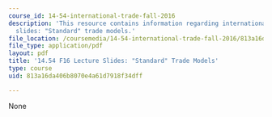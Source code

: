 ```yaml
---
course_id: 14-54-international-trade-fall-2016
description: 'This resource contains information regarding international trade lecture
  slides: "Standard" trade models.'
file_location: /coursemedia/14-54-international-trade-fall-2016/813a16da406b8070e4a61d7918f34dff_MIT14_54F16_Lecture_6.pdf
file_type: application/pdf
layout: pdf
title: '14.54 F16 Lecture Slides: "Standard" Trade Models'
type: course
uid: 813a16da406b8070e4a61d7918f34dff

---
```

None
